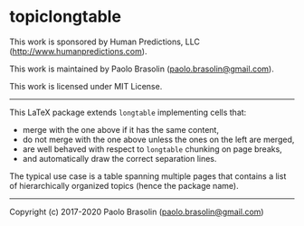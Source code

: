 # topiclongtable

This work is sponsored by Human Predictions, LLC (<http://www.humanpredictions.com>).

This work is maintained by Paolo Brasolin (<paolo.brasolin@gmail.com>).

This work is licensed under MIT License.

---

This LaTeX package extends `longtable` implementing cells that:

* merge with the one above if it has the same content,
* do not merge with the one above unless the ones on the left are merged,
* are well behaved with respect to `longtable` chunking on page breaks,
* and automatically draw the correct separation lines.

The typical use case is a table spanning multiple pages that contains a list of hierarchically organized topics (hence the package name).

---

Copyright (c) 2017-2020 Paolo Brasolin (<paolo.brasolin@gmail.com>)
